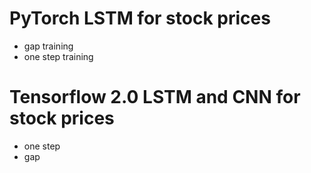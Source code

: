# PyTorch LSTM for stock prices

- gap training
- one step training

# Tensorflow 2.0 LSTM and CNN for stock prices
- one step
- gap
